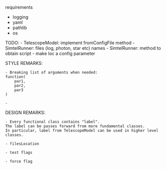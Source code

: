 
requirements
- logging
- yaml
- pathlib
- os

TODO:
    - TelescopeModel: implement fromConfigFile method
    - SimtelRunner: files (log, photon, star etc) names
    - SimtelRunner: method to obtain script
    - make loc a config parameter

STYLE REMARKS:

    - Breaking list of arguments when needed:
    function(
        par1,
        par2,
        par3
    )

    -

DESIGN REMARKS:

    - Every functional class contains "label".
    The label can be passes forward from more fundamental classes.
    In particular, label from TelescopeModel can be used in higher level classes.

    - filesLocation

    - test flags

    - force flag

    